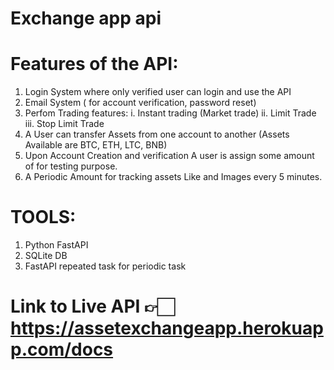 # Exchange app api

# Features of the API:
1. Login System where only verified user can login and use the API
2. Email System ( for account verification, password reset) 
3. Perfom Trading features:
   i. Instant trading (Market trade) 
   ii. Limit Trade 
   iii. Stop Limit Trade
4. A User can transfer Assets from one account to another (Assets Available are BTC, ETH, LTC, BNB) 
5. Upon Account Creation and verification A user is assign some amount of for testing purpose. 
6. A Periodic Amount for tracking assets Like and Images every 5 minutes. 


# TOOLS:
1. Python FastAPI
2. SQLite DB
3. FastAPI repeated task for periodic task

# Link to Live API 👉🏻 https://assetexchangeapp.herokuapp.com/docs



